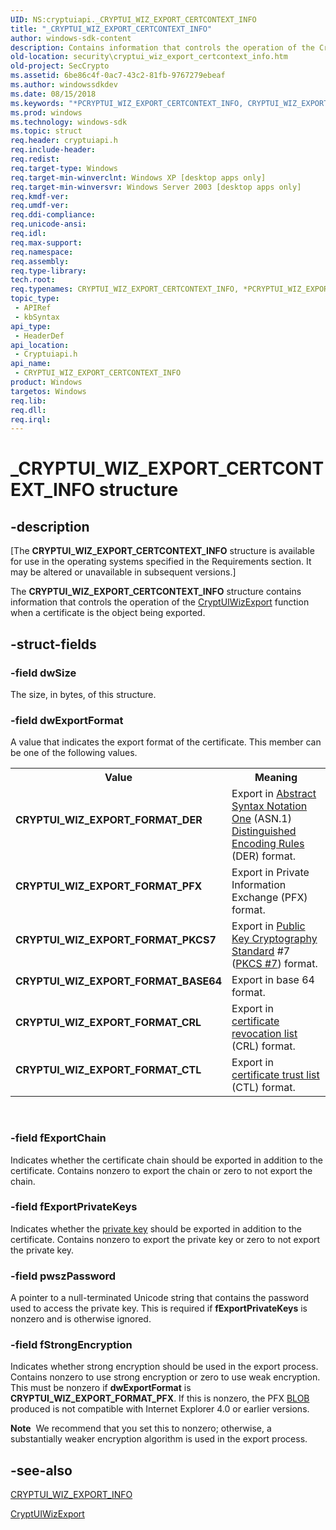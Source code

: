 ```yaml
---
UID: NS:cryptuiapi._CRYPTUI_WIZ_EXPORT_CERTCONTEXT_INFO
title: "_CRYPTUI_WIZ_EXPORT_CERTCONTEXT_INFO"
author: windows-sdk-content
description: Contains information that controls the operation of the CryptUIWizExport function when a certificate is the object being exported.
old-location: security\cryptui_wiz_export_certcontext_info.htm
old-project: SecCrypto
ms.assetid: 6be86c4f-0ac7-43c2-81fb-9767279ebeaf
ms.author: windowssdkdev
ms.date: 08/15/2018
ms.keywords: "*PCRYPTUI_WIZ_EXPORT_CERTCONTEXT_INFO, CRYPTUI_WIZ_EXPORT_CERTCONTEXT_INFO, CRYPTUI_WIZ_EXPORT_CERTCONTEXT_INFO structure [Security], CRYPTUI_WIZ_EXPORT_FORMAT_BASE64, CRYPTUI_WIZ_EXPORT_FORMAT_CRL, CRYPTUI_WIZ_EXPORT_FORMAT_CTL, CRYPTUI_WIZ_EXPORT_FORMAT_DER, CRYPTUI_WIZ_EXPORT_FORMAT_PFX, CRYPTUI_WIZ_EXPORT_FORMAT_PKCS7, PCRYPTUI_WIZ_EXPORT_CERTCONTEXT_INFO, PCRYPTUI_WIZ_EXPORT_CERTCONTEXT_INFO structure pointer [Security], _CRYPTUI_WIZ_EXPORT_CERTCONTEXT_INFO, cryptuiapi/CRYPTUI_WIZ_EXPORT_CERTCONTEXT_INFO, cryptuiapi/PCRYPTUI_WIZ_EXPORT_CERTCONTEXT_INFO, security.cryptui_wiz_export_certcontext_info"
ms.prod: windows
ms.technology: windows-sdk
ms.topic: struct
req.header: cryptuiapi.h
req.include-header: 
req.redist: 
req.target-type: Windows
req.target-min-winverclnt: Windows XP [desktop apps only]
req.target-min-winversvr: Windows Server 2003 [desktop apps only]
req.kmdf-ver: 
req.umdf-ver: 
req.ddi-compliance: 
req.unicode-ansi: 
req.idl: 
req.max-support: 
req.namespace: 
req.assembly: 
req.type-library: 
tech.root: 
req.typenames: CRYPTUI_WIZ_EXPORT_CERTCONTEXT_INFO, *PCRYPTUI_WIZ_EXPORT_CERTCONTEXT_INFO
topic_type:
 - APIRef
 - kbSyntax
api_type:
 - HeaderDef
api_location:
 - Cryptuiapi.h
api_name:
 - CRYPTUI_WIZ_EXPORT_CERTCONTEXT_INFO
product: Windows
targetos: Windows
req.lib: 
req.dll: 
req.irql: 
---
```


# _CRYPTUI_WIZ_EXPORT_CERTCONTEXT_INFO structure


## -description


<p class="CCE_Message">[The  <b>CRYPTUI_WIZ_EXPORT_CERTCONTEXT_INFO</b> structure is available for use in the operating systems specified in the Requirements section. It may be altered or unavailable in subsequent versions.]

The <b>CRYPTUI_WIZ_EXPORT_CERTCONTEXT_INFO</b> structure contains information that controls the operation of the <a href="https://msdn.microsoft.com/en-us/library/Aa380395(v=VS.85).aspx">CryptUIWizExport</a> function when a certificate is the object being exported.


## -struct-fields




### -field dwSize

The size, in bytes, of this structure.


### -field dwExportFormat

A value that indicates the export format of the certificate.  This member can be one of the following values.

<table>
<tr>
<th>Value</th>
<th>Meaning</th>
</tr>
<tr>
<td width="40%"><a id="CRYPTUI_WIZ_EXPORT_FORMAT_DER"></a><a id="cryptui_wiz_export_format_der"></a><dl>
<dt><b>CRYPTUI_WIZ_EXPORT_FORMAT_DER</b></dt>
</dl>
</td>
<td width="60%">
Export in <a href="https://msdn.microsoft.com/en-us/library/ms721532(v=VS.85).aspx">Abstract Syntax Notation One</a> (ASN.1) <a href="https://msdn.microsoft.com/en-us/library/ms721573(v=VS.85).aspx">Distinguished Encoding Rules</a> (DER) format.

</td>
</tr>
<tr>
<td width="40%"><a id="CRYPTUI_WIZ_EXPORT_FORMAT_PFX"></a><a id="cryptui_wiz_export_format_pfx"></a><dl>
<dt><b>CRYPTUI_WIZ_EXPORT_FORMAT_PFX</b></dt>
</dl>
</td>
<td width="60%">
Export in Private Information Exchange (PFX) format.

</td>
</tr>
<tr>
<td width="40%"><a id="CRYPTUI_WIZ_EXPORT_FORMAT_PKCS7"></a><a id="cryptui_wiz_export_format_pkcs7"></a><dl>
<dt><b>CRYPTUI_WIZ_EXPORT_FORMAT_PKCS7</b></dt>
</dl>
</td>
<td width="60%">
Export in <a href="https://msdn.microsoft.com/en-us/library/ms721603(v=VS.85).aspx">Public Key Cryptography Standard</a> #7 (<a href="https://msdn.microsoft.com/en-us/library/ms721603(v=VS.85).aspx">PKCS #7</a>) format.

</td>
</tr>
<tr>
<td width="40%"><a id="CRYPTUI_WIZ_EXPORT_FORMAT_BASE64"></a><a id="cryptui_wiz_export_format_base64"></a><dl>
<dt><b>CRYPTUI_WIZ_EXPORT_FORMAT_BASE64</b></dt>
</dl>
</td>
<td width="60%">
Export in base 64 format.

</td>
</tr>
<tr>
<td width="40%"><a id="CRYPTUI_WIZ_EXPORT_FORMAT_CRL"></a><a id="cryptui_wiz_export_format_crl"></a><dl>
<dt><b>CRYPTUI_WIZ_EXPORT_FORMAT_CRL</b></dt>
</dl>
</td>
<td width="60%">
Export in <a href="https://msdn.microsoft.com/en-us/library/ms721572(v=VS.85).aspx">certificate revocation list</a> (CRL) format.

</td>
</tr>
<tr>
<td width="40%"><a id="CRYPTUI_WIZ_EXPORT_FORMAT_CTL"></a><a id="cryptui_wiz_export_format_ctl"></a><dl>
<dt><b>CRYPTUI_WIZ_EXPORT_FORMAT_CTL</b></dt>
</dl>
</td>
<td width="60%">
Export in <a href="https://msdn.microsoft.com/en-us/library/ms721572(v=VS.85).aspx">certificate trust list</a> (CTL) format.

</td>
</tr>
</table>
 


### -field fExportChain

Indicates whether the certificate chain should be exported in addition to the certificate. Contains nonzero to export the chain or zero to not export the chain.


### -field fExportPrivateKeys

Indicates whether the <a href="https://msdn.microsoft.com/en-us/library/ms721603(v=VS.85).aspx">private key</a> should be exported in addition to the certificate. Contains nonzero to export the private key or zero to not export the private key.


### -field pwszPassword

A pointer to a null-terminated Unicode string that contains the password used to access the private key.  This is required if <b>fExportPrivateKeys</b> is nonzero and is otherwise ignored.


### -field fStrongEncryption

Indicates whether strong encryption should be used in the export process. Contains nonzero to use strong encryption or zero to use weak encryption. This must be nonzero if <b>dwExportFormat</b> is <b>CRYPTUI_WIZ_EXPORT_FORMAT_PFX</b>. If this is nonzero, the PFX <a href="https://msdn.microsoft.com/en-us/library/ms721569(v=VS.85).aspx">BLOB</a> produced is not compatible with Internet Explorer 4.0 or earlier versions.

<b>Note</b>  We recommend that you set this to nonzero; otherwise, a substantially weaker encryption algorithm is used in the export process.


## -see-also




<a href="https://msdn.microsoft.com/en-us/library/Aa380867(v=VS.85).aspx">CRYPTUI_WIZ_EXPORT_INFO</a>



<a href="https://msdn.microsoft.com/en-us/library/Aa380395(v=VS.85).aspx">CryptUIWizExport</a>
 

 

